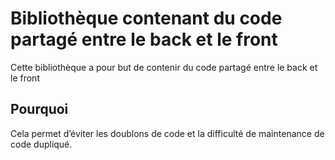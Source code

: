 # Bibliothèque contenant du code partagé entre le back et le front

Cette bibliothèque a pour but de contenir du code partagé entre le back et le front

## Pourquoi

Cela permet d’éviter les doublons de code et la difficulté de maintenance de code dupliqué.
